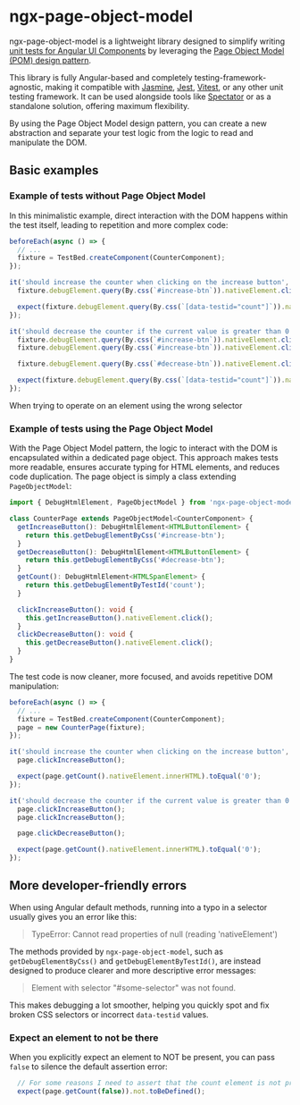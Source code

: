 # ngx-page-object-model

ngx-page-object-model is a lightweight library designed to simplify writing [unit tests for Angular UI Components](https://javascript.plainenglish.io/component-dom-testing-in-angular-0d2256414c06) by leveraging the [Page Object Model (POM) design pattern](https://martinfowler.com/bliki/PageObject.html).

This library is fully Angular-based and completely testing-framework-agnostic, making it compatible with [Jasmine](https://jasmine.github.io/), [Jest](https://jestjs.io/), [Vitest](https://vitest.dev/), or any other unit testing framework. 
It can be used alongside tools like [Spectator](https://ngneat.github.io/spectator/) or as a standalone solution, offering maximum flexibility.

By using the Page Object Model design pattern, you can create a new abstraction and separate your test logic from the logic to read and manipulate the DOM.

## Basic examples

### Example of tests without Page Object Model

In this minimalistic example, direct interaction with the DOM happens within the test itself, leading to repetition and more complex code:

```typescript
beforeEach(async () => {
  // ...
  fixture = TestBed.createComponent(CounterComponent);
});

it('should increase the counter when clicking on the increase button', () => {
  fixture.debugElement.query(By.css(`#increase-btn`)).nativeElement.click();

  expect(fixture.debugElement.query(By.css(`[data-testid="count"]`)).nativeElement.innerHTML).toEqual('1');
});

it('should decrease the counter if the current value is greater than 0 when clicking on the decrease button', () => {
  fixture.debugElement.query(By.css(`#increase-btn`)).nativeElement.click();
  fixture.debugElement.query(By.css(`#increase-btn`)).nativeElement.click();

  fixture.debugElement.query(By.css(`#decrease-btn`)).nativeElement.click();

  expect(fixture.debugElement.query(By.css(`[data-testid="count"]`)).nativeElement.innerHTML).toEqual('1');
});
```

When trying to operate on an element using the wrong selector

### Example of tests using the Page Object Model

With the Page Object Model pattern, the logic to interact with the DOM is encapsulated within a dedicated page object.
This approach makes tests more readable, ensures accurate typing for HTML elements, and reduces code duplication. The page object is simply a class extending `PageObjectModel`:

```typescript
import { DebugHtmlElement, PageObjectModel } from 'ngx-page-object-model';

class CounterPage extends PageObjectModel<CounterComponent> {
  getIncreaseButton(): DebugHtmlElement<HTMLButtonElement> {
    return this.getDebugElementByCss('#increase-btn');
  }
  getDecreaseButton(): DebugHtmlElement<HTMLButtonElement> {
    return this.getDebugElementByCss('#decrease-btn');
  }
  getCount(): DebugHtmlElement<HTMLSpanElement> {
    return this.getDebugElementByTestId('count');
  }

  clickIncreaseButton(): void {
    this.getIncreaseButton().nativeElement.click();
  }
  clickDecreaseButton(): void {
    this.getDecreaseButton().nativeElement.click();
  }
}
```

The test code is now cleaner, more focused, and avoids repetitive DOM manipulation:

```typescript
beforeEach(async () => {
  // ...
  fixture = TestBed.createComponent(CounterComponent);
  page = new CounterPage(fixture);
});

it('should increase the counter when clicking on the increase button', () => {
  page.clickIncreaseButton();

  expect(page.getCount().nativeElement.innerHTML).toEqual('0');
});

it('should decrease the counter if the current value is greater than 0 when clicking on the decrease button', () => {
  page.clickIncreaseButton();
  page.clickIncreaseButton();

  page.clickDecreaseButton();

  expect(page.getCount().nativeElement.innerHTML).toEqual('0');
});
```

## More developer-friendly errors

When using Angular default methods, running into a typo in a selector usually gives you an error like this:

> TypeError: Cannot read properties of null (reading 'nativeElement')

The methods provided by `ngx-page-object-model`, such as `getDebugElementByCss()` and `getDebugElementByTestId()`, are instead designed to produce clearer and more descriptive error messages:

> Element with selector "#some-selector" was not found.

This makes debugging a lot smoother, helping you quickly spot and fix broken CSS selectors or incorrect `data-testid` values.

### Expect an element to not be there

When you explicitly expect an element to NOT be present, you can pass `false` to silence the default assertion error:

```typescript
  // For some reasons I need to assert that the count element is not present in the DOM
  expect(page.getCount(false)).not.toBeDefined();
```

